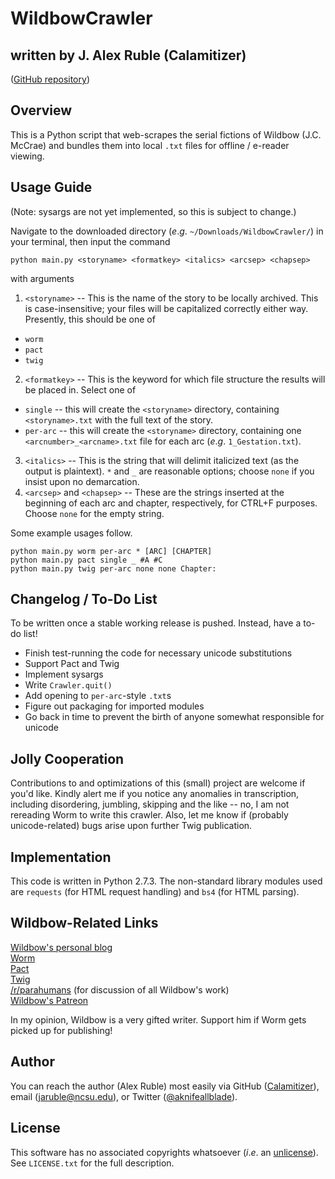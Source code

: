 # WildbowCrawler

## written by J. Alex Ruble (Calamitizer)

([GitHub repository](https://github.com/Calamitizer/WildbowCrawler))

## Overview

This is a Python script that web-scrapes the serial fictions of Wildbow (J.C. McCrae) and bundles them into local `.txt` files for offline / e-reader viewing.

## Usage Guide

(Note: sysargs are not yet implemented, so this is subject to change.)

Navigate to the downloaded directory (*e*.*g*. `~/Downloads/WildbowCrawler/`) in your terminal, then input the command

```
python main.py <storyname> <formatkey> <italics> <arcsep> <chapsep>
```

with arguments

1. `<storyname>` -- This is the name of the story to be locally archived. This is case-insensitive; your files will be capitalized correctly either way. Presently, this should be one of
  * `worm`
  * `pact`
  * `twig`
2. `<formatkey>` -- This is the keyword for which file structure the results will be placed in. Select one of
  * `single` -- this will create the `<storyname>` directory, containing `<storyname>.txt` with the full text of the story.
  * `per-arc` -- this will create the `<storyname>` directory, containing one `<arcnumber>_<arcname>.txt` file for each arc (*e*.*g*. `1_Gestation.txt`).
3. `<italics>` -- This is the string that will delimit italicized text (as the output is plaintext). `*` and `_` are reasonable options; choose `none` if you insist upon no demarcation.
4. `<arcsep>` and `<chapsep>` -- These are the strings inserted at the beginning of each arc and chapter, respectively, for CTRL+F purposes. Choose `none` for the empty string.

Some example usages follow.

```
python main.py worm per-arc * [ARC] [CHAPTER]
python main.py pact single _ #A #C
python main.py twig per-arc none none Chapter:
```

## Changelog / To-Do List

To be written once a stable working release is pushed. Instead, have a to-do list!

* Finish test-running the code for necessary unicode substitutions
* Support Pact and Twig
* Implement sysargs
* Write `Crawler.quit()`
* Add opening to `per-arc`-style `.txt`s
* Figure out packaging for imported modules
* Go back in time to prevent the birth of anyone somewhat responsible for unicode

## Jolly Cooperation

Contributions to and optimizations of this (small) project are welcome if you'd like. Kindly alert me if you notice any anomalies in transcription, including disordering, jumbling, skipping and the like -- no, I am not rereading Worm to write this crawler. Also, let me know if (probably unicode-related) bugs arise upon further Twig publication.

## Implementation

This code is written in Python 2.7.3. The non-standard library modules used are `requests` (for HTML request handling) and `bs4` (for HTML parsing).

## Wildbow-Related Links

[Wildbow's personal blog](https://wildbow.wordpress.com/)  
[Worm](https://parahumans.wordpress.com/)  
[Pact](https://pactwebserial.wordpress.com/)  
[Twig](https://twigserial.wordpress.com/)  
[/r/parahumans](https://reddit.com/r/parahumans) (for discussion of all Wildbow's work)  
[Wildbow's Patreon](https://www.patreon.com/Wildbow)

In my opinion, Wildbow is a very gifted writer. Support him if Worm gets picked up for publishing!

## Author

You can reach the author (Alex Ruble) most easily via GitHub ([Calamitizer](https://github.com/calamitizer)), email ([jaruble@ncsu.edu](mailto:jaruble@ncsu.edu)), or Twitter ([@aknifeallblade](https://twitter.com/aknifeallblade)).

## License

This software has no associated copyrights whatsoever (*i*.*e*. an [unlicense](http://unlicense.org/)). See `LICENSE.txt` for the full description.
